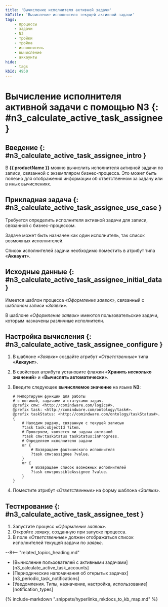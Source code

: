 ```yaml
---
title: 'Вычисление исполнителя активной задачи'
kbTitle: 'Вычисление исполнителя текущей активной задачи'
tags:
    - процессы
    - задачи
    - N3
    - тройки
    - тройка
    - исполнитель
    - вычисление
    - аккаунты
hide:
    - tags
kbId: 4950
---
```


# Вычисление исполнителя активной задачи с помощью N3 {: #n3_calculate_active_task_assignee }

## Введение {: #n3_calculate_active_task_assignee_intro }

В **{{ productName }}** можно вычислить исполнителя активной задачи по записи, связанной с экземпляром бизнес-процесса. Это может быть полезно для отображения информации об ответственном за задачу или в иных вычислениях.

## Прикладная задача {: #n3_calculate_active_task_assignee_use_case }

Требуется определить исполнителя активной задачи для записи, связанной с бизнес-процессом.

Задаче может быть назначен как один исполнитель, так список возможных исполнителей.

Список исполнителей задачи необходимо поместить в атрибут типа «**Аккаунт**».

## Исходные данные {: #n3_calculate_active_task_assignee_initial_data }

Имеется шаблон процесса _«Оформление заявок»_, связанный с шаблоном записи _«Заявки»_.

В шаблоне _«Оформление заявок»_ имеются пользовательские задачи, которым назначены различные исполнители.

## Настройка вычисления {: #n3_calculate_active_task_assignee_configure }

1. В шаблоне _«Заявки»_ создайте атрибут _«Ответственные»_ типа «**Аккаунт**».
2. В свойствах атрибута установите флажки «**Хранить несколько значений**» и «**Вычислять автоматически**».
3. Введите следующее **вычисляемое значение** на языке **N3**:

    ``` turtle
    # Импортируем функции для работы 
    # с логикой, задачами и статусами задач.
    @prefix cmw: <http://comindware.com/logics#>.
    @prefix task: <http://comindware.com/ontology/task#>.
    @prefix taskStatus: <http://comindware.com/ontology/taskStatus#>.
    {
        # Находим задачу, связанную с текущей записью
        ?task task:objectId ?item.
        # Проверяем, является ли задача активной
        ?task cmw:taskStatus taskStatus:inProgress.
        # Определяем исполнителя задачи
        or {
            # Возвращаем фактического исполнителя
            ?task cmw:assignee ?value.
        }
        or {
            # Возвращаем список возможных исполнителей
            ?task cmw:possibleAssignee ?value.
        }
    }
    ```

4. Поместите атрибут _«Ответственные»_ на форму шаблона _«Заявки»_.

## Тестирование {: #n3_calculate_active_task_assignee_test }

1. Запустите процесс _«Оформление заявок»_.
2. Откройте _заявку_, созданную при запуске процесса.
3. В поле _«Ответственные»_ должен отображаться список исполнителей текущей задачи по _заявке_.

<div class="relatedTopics" markdown="block">

--8<-- "related_topics_heading.md"

- [Вычисление пользователей с активными задачами][n3_calculate_active_task_accounts]
- [Периодические напоминания об открытых задачах][n3_periodic_task_notifications]
- [Уведомления. Типы, назначение, настройка, использование][notification_types]

</div>

{% include-markdown ".snippets/hyperlinks_mkdocs_to_kb_map.md" %}
